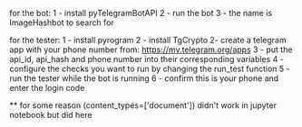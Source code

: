 for the bot:
1 - install pyTelegramBotAPI
2 - run the bot
3 - the name is ImageHashbot to search for


for the tester:
1 - install pyrogram
2 - install TgCrypto
2- create a telegram app with your phone number from: https://my.telegram.org/apps 
3 - put the api_id, api_hash and phone number into their corresponding variables
4 - configure the checks you want to run by changing the run_test function
5 - run the tester while the bot is running
6 - confirm this is your phone and enter the login code

** for some reason (content_types=['document']) didn't work in jupyter notebook but did here

